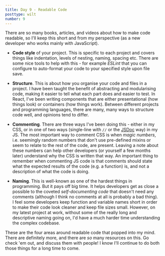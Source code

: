 ```yaml
---
title: Day 9 - Readable Code
posttype: wilt
number: 9
---
```


There are so many books, articles, and videos about how to make code readable, so I'll keep this short and from my perspective (as a new developer who works mainly with JavaScript).

*   **Code style** of your project. This is specific to each project and covers things like indentation, levels of nesting, naming, spacing etc. There are some nice tools to help with this - for example _ESLint_ that you can configure to auto-format your code to your specified style upon file save.

*   **Structure**. This is about how you organise your code and files in a project. I have been taught the benefit of abstracting and modularising code, making it easier to tell what each part does and easier to test. In React, I've been writing components that are either presentational (how things look) or containers (how things work). Between different projects and programming languages, there are many, many ways to structure code well, and opinions tend to differ.

*   **Commenting**. There are three ways I've been doing this - either in my CSS, or in one of two ways (single-line with `//` or the [JSDoc](http://usejsdoc.org/index.html) way) in my JS. The most important way to comment CSS is when _magic numbers_, i.e. seemingly random numbers that don't use pre-defined mixins or seem to relate to the rest of the code, are present. Leaving a note about these numbers can help other developers (or yourself a few months later) understand why the CSS is written that way. An important thing to remember when commenting JS code is that comments should state what the expected results of the code (e.g. a function) is, and not a description of what the code is doing.

*   **Naming**. This is well-known as one of the hardest things in programming. But it pays off big time. It helps developers get as close a possible to the coveted _self-documenting code_ that doesn't need any comments (although I think no comments at all is probably a bad thing). I feel some developers keep function and variable names short in order to make their code look cleaner and keep file sizes small. However, on my latest project at work, without some of the really long and descriptive naming going on, I'd have a much harder time understanding the complex codebase.

These are the four areas around readable code that popped into my mind. There are definitely more, and there are _so_ many resources on this. Go check 'em out, and discuss them with people! I know I'll continue to do both those things for a long time to come.